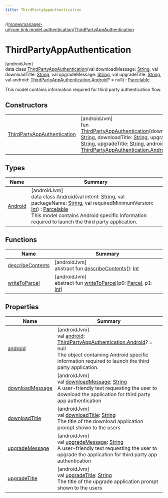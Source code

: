 ```yaml
---
title: ThirdPartyAppAuthentication
---
```

//[moneymanager-ui](../../../index.html)/[com.tink.model.authentication](../index.html)/[ThirdPartyAppAuthentication](index.html)



# ThirdPartyAppAuthentication



[androidJvm]\
data class [ThirdPartyAppAuthentication](index.html)(val downloadMessage: [String](https://kotlinlang.org/api/latest/jvm/stdlib/kotlin/-string/index.html), val downloadTitle: [String](https://kotlinlang.org/api/latest/jvm/stdlib/kotlin/-string/index.html), val upgradeMessage: [String](https://kotlinlang.org/api/latest/jvm/stdlib/kotlin/-string/index.html), val upgradeTitle: [String](https://kotlinlang.org/api/latest/jvm/stdlib/kotlin/-string/index.html), val android: [ThirdPartyAppAuthentication.Android](-android/index.html)? = null) : [Parcelable](https://developer.android.com/reference/kotlin/android/os/Parcelable.html)

This model contains information required for third party authentication flow.



## Constructors


| | |
|---|---|
| [ThirdPartyAppAuthentication](-third-party-app-authentication.html) | [androidJvm]<br>fun [ThirdPartyAppAuthentication](-third-party-app-authentication.html)(downloadMessage: [String](https://kotlinlang.org/api/latest/jvm/stdlib/kotlin/-string/index.html), downloadTitle: [String](https://kotlinlang.org/api/latest/jvm/stdlib/kotlin/-string/index.html), upgradeMessage: [String](https://kotlinlang.org/api/latest/jvm/stdlib/kotlin/-string/index.html), upgradeTitle: [String](https://kotlinlang.org/api/latest/jvm/stdlib/kotlin/-string/index.html), android: [ThirdPartyAppAuthentication.Android](-android/index.html)? = null) |


## Types


| Name | Summary |
|---|---|
| [Android](-android/index.html) | [androidJvm]<br>data class [Android](-android/index.html)(val intent: [String](https://kotlinlang.org/api/latest/jvm/stdlib/kotlin/-string/index.html), val packageName: [String](https://kotlinlang.org/api/latest/jvm/stdlib/kotlin/-string/index.html), val requiredMinimumVersion: [Int](https://kotlinlang.org/api/latest/jvm/stdlib/kotlin/-int/index.html)) : [Parcelable](https://developer.android.com/reference/kotlin/android/os/Parcelable.html)<br>This model contains Android specific information required to launch the third party application. |


## Functions


| Name | Summary |
|---|---|
| [describeContents](../../com.tink.service.provider/-provider-filter/index.html#-1578325224%2FFunctions%2F1000845458) | [androidJvm]<br>abstract fun [describeContents](../../com.tink.service.provider/-provider-filter/index.html#-1578325224%2FFunctions%2F1000845458)(): [Int](https://kotlinlang.org/api/latest/jvm/stdlib/kotlin/-int/index.html) |
| [writeToParcel](../../com.tink.service.provider/-provider-filter/index.html#-1754457655%2FFunctions%2F1000845458) | [androidJvm]<br>abstract fun [writeToParcel](../../com.tink.service.provider/-provider-filter/index.html#-1754457655%2FFunctions%2F1000845458)(p0: [Parcel](https://developer.android.com/reference/kotlin/android/os/Parcel.html), p1: [Int](https://kotlinlang.org/api/latest/jvm/stdlib/kotlin/-int/index.html)) |


## Properties


| Name | Summary |
|---|---|
| [android](android.html) | [androidJvm]<br>val [android](android.html): [ThirdPartyAppAuthentication.Android](-android/index.html)? = null<br>The object containing Android specific information required to launch the third party application. |
| [downloadMessage](download-message.html) | [androidJvm]<br>val [downloadMessage](download-message.html): [String](https://kotlinlang.org/api/latest/jvm/stdlib/kotlin/-string/index.html)<br>A user-friendly text requesting the user to download the application for third party app authentication |
| [downloadTitle](download-title.html) | [androidJvm]<br>val [downloadTitle](download-title.html): [String](https://kotlinlang.org/api/latest/jvm/stdlib/kotlin/-string/index.html)<br>The title of the download application prompt shown to the users |
| [upgradeMessage](upgrade-message.html) | [androidJvm]<br>val [upgradeMessage](upgrade-message.html): [String](https://kotlinlang.org/api/latest/jvm/stdlib/kotlin/-string/index.html)<br>A user-friendly text requesting the user to upgrade the application for third party app authentication |
| [upgradeTitle](upgrade-title.html) | [androidJvm]<br>val [upgradeTitle](upgrade-title.html): [String](https://kotlinlang.org/api/latest/jvm/stdlib/kotlin/-string/index.html)<br>The title of the upgrade application prompt shown to the users |


